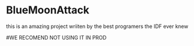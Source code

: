 # BlueMoonAttack

this is an amazing project wriiten by the best programers the IDF ever knew

#WE RECOMEND NOT USING IT IN PROD

